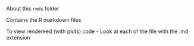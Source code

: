 About this `rmds` folder

Contains the R markdown files

To view rendereed (with plots) code - Look at each of the file with the .md extension
